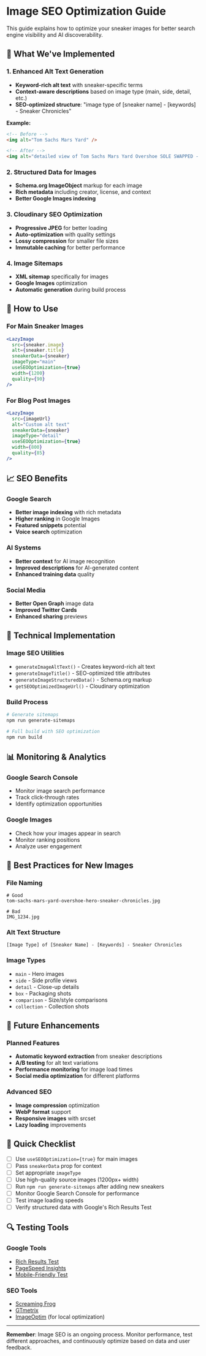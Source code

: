 # Image SEO Optimization Guide

This guide explains how to optimize your sneaker images for better search engine visibility and AI discoverability.

## 🎯 What We've Implemented

### 1. **Enhanced Alt Text Generation**
- **Keyword-rich alt text** with sneaker-specific terms
- **Context-aware descriptions** based on image type (main, side, detail, etc.)
- **SEO-optimized structure**: "image type of [sneaker name] - [keywords] - Sneaker Chronicles"

**Example:**
```html
<!-- Before -->
<img alt="Tom Sachs Mars Yard" />

<!-- After -->
<img alt="detailed view of Tom Sachs Mars Yard Overshoe SOLE SWAPPED - tom sachs, mars yard, nike, rare sneakers, limited edition, sneaker culture - Sneaker Chronicles" />
```

### 2. **Structured Data for Images**
- **Schema.org ImageObject** markup for each image
- **Rich metadata** including creator, license, and context
- **Better Google Images indexing**

### 3. **Cloudinary SEO Optimization**
- **Progressive JPEG** for better loading
- **Auto-optimization** with quality settings
- **Lossy compression** for smaller file sizes
- **Immutable caching** for better performance

### 4. **Image Sitemaps**
- **XML sitemap** specifically for images
- **Google Images** optimization
- **Automatic generation** during build process

## 🚀 How to Use

### For Main Sneaker Images
```jsx
<LazyImage
  src={sneaker.image}
  alt={sneaker.title}
  sneakerData={sneaker}
  imageType="main"
  useSEOOptimization={true}
  width={1200}
  quality={90}
/>
```

### For Blog Post Images
```jsx
<LazyImage
  src={imageUrl}
  alt="Custom alt text"
  sneakerData={sneaker}
  imageType="detail"
  useSEOOptimization={true}
  width={800}
  quality={85}
/>
```

## 📈 SEO Benefits

### **Google Search**
- **Better image indexing** with rich metadata
- **Higher ranking** in Google Images
- **Featured snippets** potential
- **Voice search** optimization

### **AI Systems**
- **Better context** for AI image recognition
- **Improved descriptions** for AI-generated content
- **Enhanced training data** quality

### **Social Media**
- **Better Open Graph** image data
- **Improved Twitter Cards**
- **Enhanced sharing** previews

## 🔧 Technical Implementation

### **Image SEO Utilities**
- `generateImageAltText()` - Creates keyword-rich alt text
- `generateImageTitle()` - SEO-optimized title attributes
- `generateImageStructuredData()` - Schema.org markup
- `getSEOOptimizedImageUrl()` - Cloudinary optimization

### **Build Process**
```bash
# Generate sitemaps
npm run generate-sitemaps

# Full build with SEO optimization
npm run build
```

## 📊 Monitoring & Analytics

### **Google Search Console**
- Monitor image search performance
- Track click-through rates
- Identify optimization opportunities

### **Google Images**
- Check how your images appear in search
- Monitor ranking positions
- Analyze user engagement

## 🎨 Best Practices for New Images

### **File Naming**
```
# Good
tom-sachs-mars-yard-overshoe-hero-sneaker-chronicles.jpg

# Bad
IMG_1234.jpg
```

### **Alt Text Structure**
```
[Image Type] of [Sneaker Name] - [Keywords] - Sneaker Chronicles
```

### **Image Types**
- `main` - Hero images
- `side` - Side profile views
- `detail` - Close-up details
- `box` - Packaging shots
- `comparison` - Size/style comparisons
- `collection` - Collection shots

## 🚀 Future Enhancements

### **Planned Features**
- **Automatic keyword extraction** from sneaker descriptions
- **A/B testing** for alt text variations
- **Performance monitoring** for image load times
- **Social media optimization** for different platforms

### **Advanced SEO**
- **Image compression** optimization
- **WebP format** support
- **Responsive images** with srcset
- **Lazy loading** improvements

## 📝 Quick Checklist

- [ ] Use `useSEOOptimization={true}` for main images
- [ ] Pass `sneakerData` prop for context
- [ ] Set appropriate `imageType`
- [ ] Use high-quality source images (1200px+ width)
- [ ] Run `npm run generate-sitemaps` after adding new sneakers
- [ ] Monitor Google Search Console for performance
- [ ] Test image loading speeds
- [ ] Verify structured data with Google's Rich Results Test

## 🔍 Testing Tools

### **Google Tools**
- [Rich Results Test](https://search.google.com/test/rich-results)
- [PageSpeed Insights](https://pagespeed.web.dev/)
- [Mobile-Friendly Test](https://search.google.com/test/mobile-friendly)

### **SEO Tools**
- [Screaming Frog](https://www.screamingfrog.co.uk/seo-spider/)
- [GTmetrix](https://gtmetrix.com/)
- [ImageOptim](https://imageoptim.com/) (for local optimization)

---

**Remember**: Image SEO is an ongoing process. Monitor performance, test different approaches, and continuously optimize based on data and user feedback.
